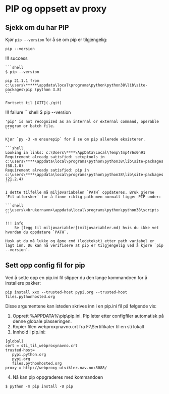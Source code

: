 # PIP og oppsett av proxy

## Sjekk om du har PIP

Kjør `pip --version` for å se om pip er tilgjengelig:

```shell
pip --version
```

!!! success

    ```shell
    $ pip --version

    pip 21.1.1 from c:\users\*****\appdata\local\programs\python\python38\lib\site-packages\pip (python 3.8)
    ```

    Fortsett til [GIT](./git)

!!! failure
    ```shell
    $ pip --version

    'pip' is not recognized as an internal or external command, operable program or batch file.
    ```

    Kjør `py -3 -m ensurepip` for å se om pip allerede eksisterer.

    ```shell
    Looking in links: c:\Users\****\AppData\Local\Temp\tmp4r6s0n91
    Requirement already satisfied: setuptools in c:\users\****\appdata\local\programs\python\python38\lib\site-packages (58.1.0)
    Requirement already satisfied: pip in c:\users\****\appdata\local\programs\python\python38\lib\site-packages (21.2.4)
    ```

    I dette tilfelle må miljøvariabelen `PATH` oppdateres. Bruk gjerne `Fil utforsker` for å finne riktig path men normalt ligger PIP under:

    ```shell
    c:\users\<brukernavn>\appdata\local\programs\python\python38\scripts
    ```

    !!! info
        Se [legg til miljøvariabler](miljovariabler.md) hvis du ikke vet hvordan du oppdatere `PATH`.

    Husk at du må lukke og åpne cmd (ledetekst) etter path variabel er lagt inn. Du kan nå verifisere at pip er tilgjengelig ved å kjøre `pip --version`.

## Sett opp config fil for pip

Ved å sette opp en pip.ini fil slipper du den lange kommandoen for å installere pakker:
```shell
pip install xxx --trusted-host pypi.org --trusted-host  files.pythonhosted.org
```
Disse argumentene kan isteden skrives inn i en pip.ini fil på følgende vis:

1. Opprett %APPDATA%\pip\pip.ini. Pip leter etter configfiler automatisk på denne globale plasseringen.
2. Kopier filen webproxynavno.crt fra F:\Sertifikater til en sti lokalt
3. Innhold i pip.ini:
````
[global]
cert = sti_til_webproxynavno.crt
trusted-host=
   pypi.python.org
   pypi.org
   files.pythonhosted.org
proxy = http://webproxy-utvikler.nav.no:8088/
````
4. Nå kan pip oppgraderes med kommandoen
```shell
$ python -m pip install -U pip
```
